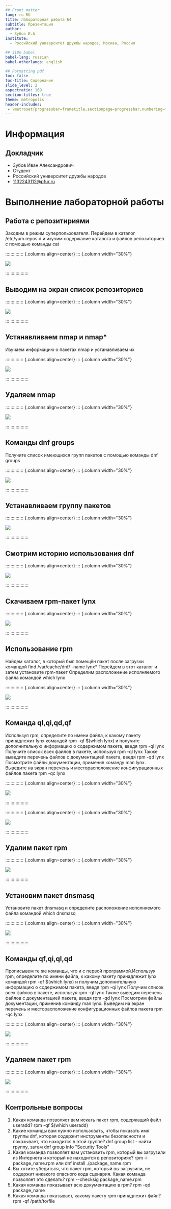 ```yaml
---
## Front matter
lang: ru-RU
title: Лабораторная работа №4
subtitle: Презентация
author:
  - Зубов И.А
institute:
  - Российский университет дружбы народов, Москва, Россия

## i18n babel
babel-lang: russian
babel-otherlangs: english

## Formatting pdf
toc: false
toc-title: Содержание
slide_level: 2
aspectratio: 169
section-titles: true
theme: metropolis
header-includes:
 - \metroset{progressbar=frametitle,sectionpage=progressbar,numbering=fraction}
---
```


# Информация

## Докладчик

  * Зубов Иван Александрович
  * Студент
  * Российский университет дружбы народов
  * 1132243112@pfur.ru

# Выполнение лабораторной работы

## Работа с репозитириями

Заходим в режим суперпользователя. Перейдем в каталог /etc/yum.repos.d и изучим содержание каталога и файлов
репозиториев с помощью команды сat

:::::::::::::: {.columns align=center}
::: {.column width="30%"}

![](image/1.png)

:::
::::::::::::::

## Выводим на экран список репозиториев

:::::::::::::: {.columns align=center}
::: {.column width="30%"}

![](image/2.png)

:::
::::::::::::::

## Устанавливаем nmap и nmap\*

Изучаем информацию о пакетах nmap и устанавливаем их

:::::::::::::: {.columns align=center}
::: {.column width="30%"}

![](image/14.png)

:::
::::::::::::::

## Удаляем nmap

:::::::::::::: {.columns align=center}
::: {.column width="30%"}

![](image/3.png)

:::
::::::::::::::

## Команды dnf groups

Получите список имеющихся групп пакетов с помощью команды dnf groups

:::::::::::::: {.columns align=center}
::: {.column width="30%"}

![](image/4.png)

:::
::::::::::::::

## Устанавливаем группу пакетов


:::::::::::::: {.columns align=center}
::: {.column width="30%"}

![](image/5.png)

:::
::::::::::::::

## Смотрим историю использования dnf


:::::::::::::: {.columns align=center}
::: {.column width="30%"}

![](image/6.png)

:::
::::::::::::::

## Скачиваем rpm-пакет lynx


:::::::::::::: {.columns align=center}
::: {.column width="30%"}

![](image/7.png)

:::
::::::::::::::

## Использование rpm

Найдем каталог, в который был помещён пакет после загрузки командой find /var/cache/dnf/ -name lynx*
Перейдем в этот каталог и затем установите rpm-пакет
Определим расположение исполняемого файла командой which lynx

:::::::::::::: {.columns align=center}
::: {.column width="30%"}

![](image/15.png)

:::
::::::::::::::

## Команда ql,qi,qd,qf

Используя rpm, определите по имени файла, к какому пакету принадлежит lynx командой rpm -qf $(which lynx)
и получите дополнительную информацию о содержимом пакета, введя rpm -qi lynx
Получите список всех файлов в пакете, используя rpm -ql lynx
Также выведите перечень файлов с документацией пакета, введя rpm -qd lynx
Посмотрите файлы документации, применив команду man lynx.
Выведите на экран перечень и месторасположение конфигурационных файлов пакета rpm -qc lynx

:::::::::::::: {.columns align=center}
::: {.column width="30%"}

![](image/8.png)

:::
::::::::::::::

:::::::::::::: {.columns align=center}
::: {.column width="30%"}

![](image/9.png)

:::
::::::::::::::

## Удалим пакет rpm

:::::::::::::: {.columns align=center}
::: {.column width="30%"}

![](image/10.png)

:::
::::::::::::::

## Установим пакет dnsmasq

Установите пакет dnsmasq и определите расположение исполняемого файла командой which dnsmasq

:::::::::::::: {.columns align=center}
::: {.column width="30%"}

![](image/11.png)

:::
::::::::::::::

## Команды qf,qi,ql,qd

Прописывем те же команды, что и с первой программой.Используя rpm, определите по имени файла, к какому пакету принадлежит lynx командой rpm -qf $(which lynx)
и получим дополнительную информацию о содержимом пакета, введя rpm -qi lynx
Получим список всех файлов в пакете, используя rpm -ql lynx
Также выведим перечень файлов с документацией пакета, введя rpm -qd lynx
Посмотрим файлы документации, применив команду man lynx.
Выведим на экран перечень и месторасположение конфигурационных файлов пакета rpm -qc lynx

:::::::::::::: {.columns align=center}
::: {.column width="30%"}

![](image/12.png)

:::
::::::::::::::

## Удаляем пакет rpm


:::::::::::::: {.columns align=center}
::: {.column width="30%"}

![](image/13.png)

:::
::::::::::::::

## Контрольные вопросы

1. Какая команда позволяет вам искать пакет rpm, содержащий файл useradd? rpm -qf $(which useradd)
2. Какие команды вам нужно использовать, чтобы показать имя группы dnf, которая
содержит инструменты безопасности и показывает, что находится в этой группе? dnf group list - найти группу, затем dnf group info "Security Tools"
3. Какая команда позволяет вам установить rpm, который вы загрузили из Интернета
и который не находится в репозиториях? rpm -i package_name.rpm или dnf install ./package_name.rpm
4. Вы хотите убедиться, что пакет rpm, который вы загрузили, не содержит никакого
опасного кода сценария. Какая команда позволяет это сделать? rpm --checksig package_name.rpm
5. Какая команда показывает всю документацию в rpm? rpm -qd package_name
6. Какая команда показывает, какому пакету rpm принадлежит файл? rpm -qf /path/to/file


